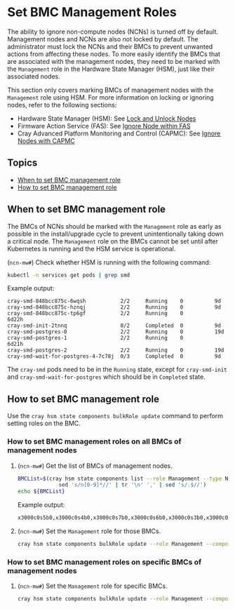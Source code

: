 # Set BMC Management Roles

The ability to ignore non-compute nodes (NCNs) is turned off by default. Management nodes and NCNs are also not locked by
default. The administrator must lock the NCNs and their BMCs to prevent unwanted actions from affecting these nodes. To more
easily identify the BMCs that are associated with the management nodes, they need to be marked with the `Management` role in
the Hardware State Manager (HSM), just like their associated nodes.

This section only covers marking BMCs of management nodes with the `Management` role using HSM.
For more information on locking or ignoring nodes, refer to the following sections:

* Hardware State Manager (HSM): See [Lock and Unlock Nodes](Lock_and_Unlock_Management_Nodes.md)
* Firmware Action Service (FAS): See [Ignore Node within FAS](../firmware/FAS_Admin_Procedures.md#ignore)
* Cray Advanced Platform Monitoring and Control (CAPMC): See [Ignore Nodes with CAPMC](../power_management/Ignore_Nodes_with_CAPMC.md)

## Topics

* [When to set BMC management role](#when-to-set-management-role-on-ncn-bmcs)
* [How to set BMC management role](#how-to-set-management-role-on-ncn-bmcs)

## When to set BMC management role

The BMCs of NCNs should be marked with the `Management` role as early as possible in the install/upgrade cycle to prevent unintentionally taking down a critical node.
The `Management` role on the BMCs cannot be set until after Kubernetes is running and the HSM service is operational.

(`ncn-mw#`) Check whether HSM is running with the following command:

```bash
kubectl -n services get pods | grep smd
```

Example output:

```text
cray-smd-848bcc875c-6wqsh           2/2     Running    0          9d
cray-smd-848bcc875c-hznqj           2/2     Running    0          9d
cray-smd-848bcc875c-tp6gf           2/2     Running    0          6d22h
cray-smd-init-2tnnq                 0/2     Completed  0          9d
cray-smd-postgres-0                 2/2     Running    0          19d
cray-smd-postgres-1                 2/2     Running    0          6d21h
cray-smd-postgres-2                 2/2     Running    0          19d
cray-smd-wait-for-postgres-4-7c78j  0/3     Completed  0          9d
```

The `cray-smd` pods need to be in the `Running` state, except for `cray-smd-init` and
`cray-smd-wait-for-postgres` which should be in `Completed` state.

## How to set BMC management role

Use the `cray hsm state components bulkRole update` command to perform setting roles on the BMC.

### How to set BMC management roles on all BMCs of management nodes

1. (`ncn-mw#`) Get the list of BMCs of management nodes.

   ```bash
   BMCList=$(cray hsm state components list --role Management --type Node --format json | jq -r .Components[].ID | \
                sed 's/n[0-9]*//' | tr '\n' ',' | sed 's/.$//')
   echo ${BMCList}
   ```

   Example output:

   ```bash
   x3000c0s5b0,x3000c0s4b0,x3000c0s7b0,x3000c0s6b0,x3000c0s3b0,x3000c0s2b0,x3000c0s9b0,x3000c0s8b0
   ```

1. (`ncn-mw#`) Set the `Management` role for those BMCs.

   ```bash
   cray hsm state components bulkRole update --role Management --component-ids ${BMCList}
   ```

### How to set BMC management roles on specific BMCs of management nodes

1. (`ncn-mw#`) Set the `Management` role for specific BMCs.

   ```bash
   cray hsm state components bulkRole update --role Management --component-ids x3000c0s8b0
   ```
